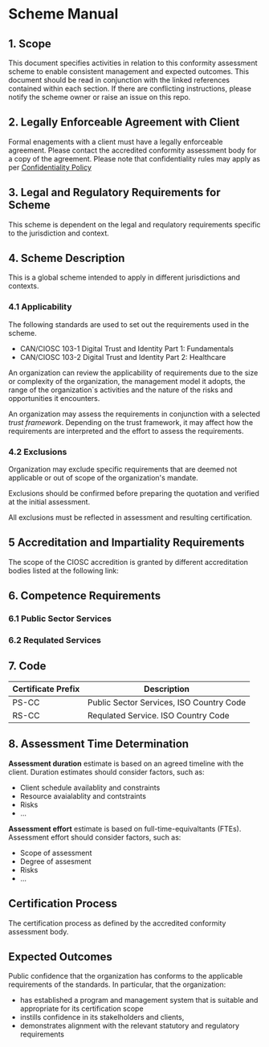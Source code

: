 # Scheme Manual

## 1. Scope

This document specifies activities in relation to this conformity assessment scheme to enable consistent management and expected outcomes. This document should be read in conjunction with the linked references contained within each section. If there are conflicting instructions, please notify the scheme owner or raise an issue on this repo.

## 2. Legally Enforceable Agreement with Client

Formal enagements with a client must have a legally enforceable agreement. Please contact the accredited conformity assessment body for a copy of the agreement. Please note that confidentiality rules may apply as per [Confidentiality Policy](../public-information/confidentiality-policy.md)

## 3. Legal and Regulatory Requirements for Scheme

This scheme is dependent on the legal and requlatory requirements specific to the jurisdiction and context.

## 4. Scheme Description

This is a global scheme intended to apply in different jurisdictions and contexts.

### 4.1 Applicability

The following standards are used to set out the requirements used in the scheme.
* CAN/CIOSC 103-1 Digital Trust and Identity Part 1: Fundamentals
* CAN/CIOSC 103-2 Digital Trust and Identity Part 2: Healthcare

An organization can review the applicability of requirements due to the size or complexity of the organization, the management model it adopts, the range of the organization`s activities and the nature of the risks and opportunities it encounters.

An organization may assess the requirements in conjunction with a selected *trust framework*. Depending on the trust framework, it may affect how the requirements are interpreted and the effort to assess the requirements.


### 4.2 Exclusions
Organization may exclude specific requirements that are deemed not applicable or out of scope of the organization's mandate. 

Exclusions should be confirmed before preparing the quotation and verified at the initial assessment.

All exclusions must be reflected in assessment and resulting certification.


## 5 Accreditation and Impartiality Requirements

The scope of the CIOSC accredition is granted by different accreditation bodies listed at the following link:

## 6. Competence Requirements


### 6.1 Public Sector Services

### 6.2 Requlated Services


## 7. Code

|Certificate Prefix|Description|
|---|---|
|PS-CC|Public Sector Services, ISO Country Code|
|RS-CC|Requlated Service. ISO Country Code|

## 8. Assessment Time Determination

**Assessment duration** estimate is based on an agreed timeline with the client. Duration estimates should consider factors, such as:
* Client schedule availablity and constraints
* Resource avaialablity and contstraints
* Risks
* ...

**Assessment effort** estimate is based on full-time-equivaltants (FTEs). Assessment effort should consider factors, such as:
* Scope of assessment
* Degree of assesment
* Risks
* ...

## Certification Process

The certification process as defined by the accredited conformity assessment body.

## Expected Outcomes

Public confidence that the organization has conforms to the applicable requirements of
the standards. In particular, that the organization:
* has established a program and management system that is suitable and appropriate for its certification scope
* instills confidence in its stakelholders and clients, 
* demonstrates alignment  with the relevant statutory and regulatory requirements 